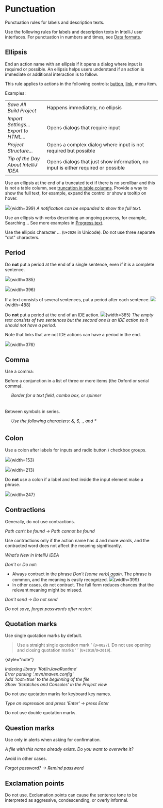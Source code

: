 <!-- Copyright 2000-2024 JetBrains s.r.o. and contributors. Use of this source code is governed by the Apache 2.0 license. -->

# Punctuation

<link-summary>Punctuation rules for labels and description texts.</link-summary>

Use the following rules for labels and description texts in IntelliJ user interfaces. For punctuation in numbers and times, see [Data formats](data_formats.md).

## Ellipsis
End an action name with an ellipsis if it opens a dialog where input is required or possible. An ellipsis helps users understand if an action is immediate or additional interaction is to follow.

<p>This rule applies to actions in the following controls: <a href="button.topic">button</a>, <a href="link.md">link</a>, menu item.</p>

<p>Examples:</p>
<table style="none">
<tr>
    <td>
        <i>Save All</i><br/>
        <i>Build Project</i>
    </td>
    <td>
        Happens immediately, no ellipsis
    </td>
</tr>
<tr>
    <td>
        <i>Import Settings…</i><br/>
        <i>Export to HTML…</i>
    </td>
    <td>
        Opens dialogs that require input
    </td>
</tr>
<tr>
    <td>
        <i>Project Structure…</i>
    </td>
    <td>
        Opens a complex dialog where input is not required but possible
    </td>
</tr>
<tr>
    <td>
        <i>Tip of the Day</i><br/>
        <i>About IntelliJ IDEA</i>
    </td>
    <td>
        Opens dialogs that just show information, no input is either required or possible
    </td>
</tr>
</table>

Use an ellipsis at the end of a truncated text if there is no scrollbar and this is not a table column, see [truncation in table columns](table.md#sizes-and-placement). Provide a way to show the full text, for example, expand the control or show a tooltip on hover.

![](2_01_truncated_text.png){width=399}
*A notification can be expanded to show the full text.*

Use an ellipsis with verbs describing an ongoing process, for example, Searching… See more examples in [Progress text](progress_text.md).

Use the ellipsis character … (`U+2026` in Unicode). Do not use three separate "dot" characters.


## Period
Do **not** put a period at the end of a single sentence, even if it is a complete sentence.

![](1_01_no_period_1.png){width=385}

![](1_01_no_period_2.png){width=396}

If a text consists of several sentences, put a period after each sentence.
![](1_02_periods_several_sentences.png){width=488}

Do **not** put a period at the end of an IDE action.
![](1_03_periods_action.png){width=385}
*The empty text consists of two sentences but the second one is an IDE action so it should not have a period.*

<p>Note that links that are not IDE actions can have a period in the end.</p>

![](1_04_period_navigation_link.png){width=376}


## Comma
<p>Use a comma:</p>

Before a conjunction in a list of three or more items (the Oxford or serial comma).
<p style="margin: 0 0 36px 20px;"><i>Border for a text field, combo box, or spinner</i></p>

Between symbols in series.
<p style="margin: 0 0 36px 20px;"><i>Use the following characters: &, $, ., and *</i></p>



## Colon
Use a colon after labels for inputs and radio button / checkbox groups.

![](label_noun.png){width=153}

![](radio_example.png){width=213}

Do **not** use a colon if a label and text inside the input element make a phrase.

![](label_sentence.png){width=247}


## Contractions
Generally, do not use contractions.

*Path <format color="#C3481B">can’t</format> be found → Path cannot be found*


Use contractions only if the action name has 4 and more words, and the contracted word does not affect the meaning significantly.

*What’s New in IntelliJ IDEA*


*Don’t* or *Do not*:
* Always contract in the phrase *Don’t [some verb] again*. The phrase is common, and the meaning is easily recognized.
  ![](3_01_dont_ask_again.png){width=399}
* In other cases, do not contract. The full form reduces chances that the relevant meaning might be missed.

*<format color="#C3481B">Don’t</format> send → Do not send*

*Do not save, forget passwords after restart*


## Quotation marks
Use single quotation marks by default.

> Use a straight single quotation mark ' (`U+0027`). Do not use opening and closing quotation marks ‘ ’ (`U+2018`/`U+2019`).
>
{style="note"}


<i>Indexing library 'KotlinJavaRuntime'<br/>
Error parsing '.mvn/maven.config'<br/>
Add 'root=true' to the beginning of the file<br/>
Show 'Scratches and Consoles' in the Project view</i>

Do not use quotation marks for keyboard key names.

*Type an expression and press <format color="#cc4700" style="bold">'</format>Enter<format color="#cc4700" style="bold">'</format> → press Enter*

Do not use double quotation marks.


## Question marks
Use only in alerts when asking for confirmation.

*A file with this name already exists. Do you want to overwrite it?*

Avoid in other cases.

*Forgot password? → Remind password*

## Exclamation points
Do not use. Exclamation points can cause the sentence tone to be interpreted as aggressive, condescending, or overly informal.
